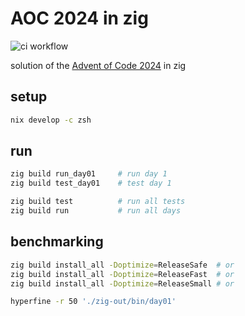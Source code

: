 # AOC 2024 in zig

![ci workflow](https://github.com/thekorn/aoc-2024-zig/actions/workflows/ci.yaml/badge.svg)

solution of the [Advent of Code 2024](https://adventofcode.com/2024) in zig

## setup

```sh
nix develop -c zsh
```

## run

```sh
zig build run_day01     # run day 1
zig build test_day01    # test day 1

zig build test          # run all tests
zig build run           # run all days
```

## benchmarking

```sh
zig build install_all -Doptimize=ReleaseSafe  # or
zig build install_all -Doptimize=ReleaseFast  # or
zig build install_all -Doptimize=ReleaseSmall # or

hyperfine -r 50 './zig-out/bin/day01'
```
